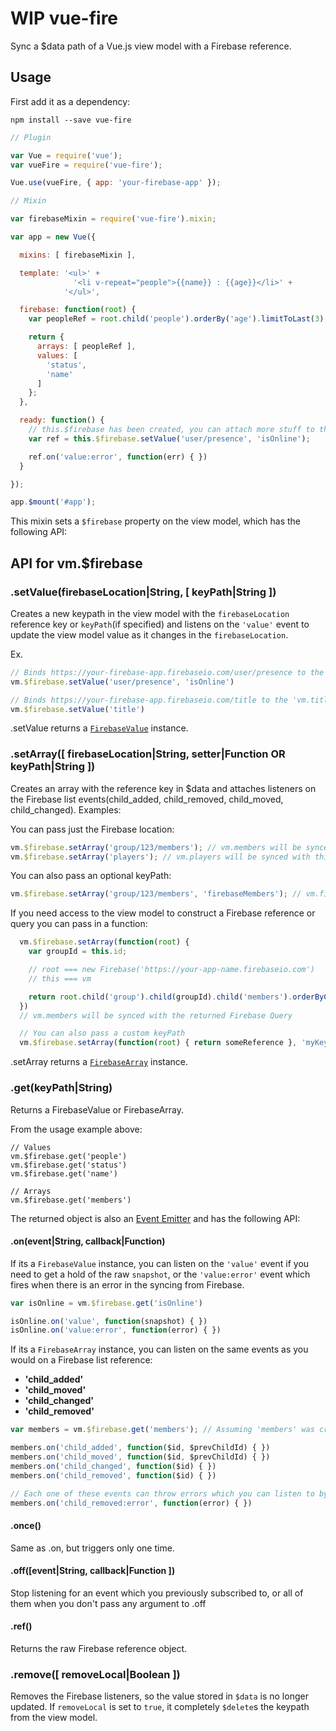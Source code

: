 **WIP** vue-fire
============
Sync a $data path of a Vue.js view model with a Firebase reference.

## Usage
First add it as a dependency:
```
npm install --save vue-fire
```

```javascript
// Plugin

var Vue = require('vue');
var vueFire = require('vue-fire');

Vue.use(vueFire, { app: 'your-firebase-app' });

// Mixin

var firebaseMixin = require('vue-fire').mixin;

var app = new Vue({

  mixins: [ firebaseMixin ],

  template: '<ul>' +
              '<li v-repeat="people">{{name}} : {{age}}</li>' +
            '</ul>',

  firebase: function(root) {
    var peopleRef = root.child('people').orderBy('age').limitToLast(3);

    return {
      arrays: [ peopleRef ],
      values: [
        'status',
        'name'
      ]
    };
  },

  ready: function() {
    // this.$firebase has been created, you can attach more stuff to the view model
    var ref = this.$firebase.setValue('user/presence', 'isOnline');

    ref.on('value:error', function(err) { })
  }

});

app.$mount('#app');
```

This mixin sets a ```$firebase``` property on the view model, which has the following API:

## API for vm.$firebase

### .setValue(firebaseLocation|String, [ keyPath|String ])
  Creates a new keypath in the view model with the ```firebaseLocation``` reference key or ```keyPath```(if specified)
  and listens on the ```'value'``` event to update the view model value as it changes in the ```firebaseLocation```.

  Ex.

  ```js
  // Binds https://your-firebase-app.firebaseio.com/user/presence to the 'vm.isOnline' keypath
  vm.$firebase.setValue('user/presence', 'isOnline')

  // Binds https://your-firebase-app.firebaseio.com/title to the 'vm.title' keypath
  vm.$firebase.setValue('title')
  ```

  .setValue returns a [```FirebaseValue```](#getkeypathstring) instance.

### .setArray([ firebaseLocation|String, setter|Function OR keyPath|String ])
  Creates an array with the reference key in $data and attaches listeners
  on the Firebase list events(child_added, child_removed, child_moved, child_changed).
  Examples:

  You can pass just the Firebase location:
  ```js
  vm.$firebase.setArray('group/123/members'); // vm.members will be synced with this Firebase location
  vm.$firebase.setArray('players'); // vm.players will be synced with this Firebase location
  ```

  You can also pass an optional keyPath:
  ```js
  vm.$firebase.setArray('group/123/members', 'firebaseMembers'); // vm.firebaseMembers is now synced with the 'group/123/members' location
  ```

  If you need access to the view model to construct a Firebase reference or query you can pass in a function:
  ```js
    vm.$firebase.setArray(function(root) {
      var groupId = this.id;

      // root === new Firebase('https://your-app-name.firebaseio.com')
      // this === vm

      return root.child('group').child(groupId).child('members').orderByChild('name');
    })
    // vm.members will be synced with the returned Firebase Query

    // You can also pass a custom keyPath
    vm.$firebase.setArray(function(root) { return someReference }, 'myKey')
  ```

  .setArray returns a [```FirebaseArray```](#getkeypathstring) instance.

### .get(keyPath|String)
  Returns a FirebaseValue or FirebaseArray.

  From the usage example above:
  ```
  // Values
  vm.$firebase.get('people')
  vm.$firebase.get('status')
  vm.$firebase.get('name')

  // Arrays
  vm.$firebase.get('members')
  ```

  The returned object is also an [Event Emitter](https://github.com/component/emitter) and has the following API:

#### .on(event|String, callback|Function)
  If its a ```FirebaseValue``` instance, you can listen on the ```'value'``` event if you need to get a hold of the raw
  ```snapshot```, or the ```'value:error'``` event which fires when there is an error in the syncing from Firebase.

  ```js
  var isOnline = vm.$firebase.get('isOnline')

  isOnline.on('value', function(snapshot) { })
  isOnline.on('value:error', function(error) { })
  ```

  If its a ```FirebaseArray``` instance, you can listen on the same events as you would on a Firebase list reference:

  * **'child_added'**
  * **'child_moved'**
  * **'child_changed'**
  * **'child_removed'**

  ```js
  var members = vm.$firebase.get('members'); // Assuming 'members' was created using .setArray

  members.on('child_added', function($id, $prevChildId) { })
  members.on('child_moved', function($id, $prevChildId) { })
  members.on('child_changed', function($id) { })
  members.on('child_removed', function($id) { })

  // Each one of these events can throw errors which you can listen to by adding ':error' to the eventName:
  members.on('child_removed:error', function(error) { })
  ```
#### .once()
  Same as .on, but triggers only one time.

#### .off([event|String, callback|Function ])
  Stop listening for an event which you previously subscribed to, or all of them when you don't pass any argument to .off

#### .ref()
  Returns the raw Firebase reference object.

### .remove([ removeLocal|Boolean ])
  Removes the Firebase listeners, so the value stored in ```$data``` is no longer updated.
  If ```removeLocal``` is set to ```true```, it completely ```$delete```s the keypath from the view model.

